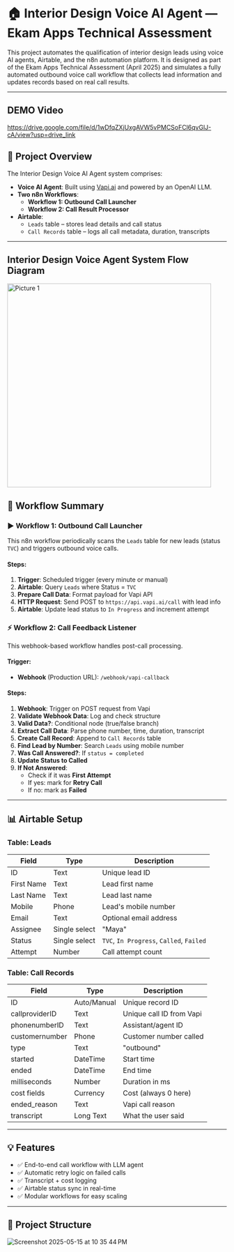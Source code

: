 
# 🏠 Interior Design Voice AI Agent — Ekam Apps Technical Assessment

This project automates the qualification of interior design leads using voice AI agents, Airtable, and the n8n automation platform. It is designed as part of the Ekam Apps Technical Assessment (April 2025) and simulates a fully automated outbound voice call workflow that collects lead information and updates records based on real call results.

---
## DEMO Video 

https://drive.google.com/file/d/1wDfqZXjUxgAVW5vPMCSoFCl6qvGlJ-cA/view?usp=drive_link


## 📌 Project Overview

The Interior Design Voice AI Agent system comprises:

- **Voice AI Agent**: Built using [Vapi.ai](https://vapi.ai) and powered by an OpenAI LLM.
- **Two n8n Workflows**:
  - **Workflow 1: Outbound Call Launcher**
  - **Workflow 2: Call Result Processor**
- **Airtable**:
  - `Leads` table – stores lead details and call status
  - `Call Records` table – logs all call metadata, duration, transcripts

---

## Interior Design Voice Agent System Flow Diagram

<img width="468" alt="Picture 1" src="https://github.com/user-attachments/assets/40a78eb1-94d5-454c-8a93-8d74cf24ea0a" />

## 🧠 Workflow Summary

### ▶️ Workflow 1: Outbound Call Launcher

This n8n workflow periodically scans the `Leads` table for new leads (status `TVC`) and triggers outbound voice calls.

#### Steps:
1. **Trigger**: Scheduled trigger (every minute or manual)
2. **Airtable**: Query `Leads` where Status = `TVC`
3. **Prepare Call Data**: Format payload for Vapi API
4. **HTTP Request**: Send POST to `https://api.vapi.ai/call` with lead info
5. **Airtable**: Update lead status to `In Progress` and increment attempt

### ⚡ Workflow 2: Call Feedback Listener

This webhook-based workflow handles post-call processing.

#### Trigger:
- **Webhook** (Production URL): `/webhook/vapi-callback`

#### Steps:
1. **Webhook**: Trigger on POST request from Vapi
2. **Validate Webhook Data**: Log and check structure
3. **Valid Data?**: Conditional node (true/false branch)
4. **Extract Call Data**: Parse phone number, time, duration, transcript
5. **Create Call Record**: Append to `Call Records` table
6. **Find Lead by Number**: Search `Leads` using mobile number
7. **Was Call Answered?**: If `status = completed`
8. **Update Status to Called**
9. **If Not Answered**:
    - Check if it was **First Attempt**
    - If yes: mark for **Retry Call**
    - If no: mark as **Failed**

---

## 📊 Airtable Setup

### Table: Leads
| Field         | Type      | Description                     |
|---------------|-----------|---------------------------------|
| ID            | Text      | Unique lead ID                  |
| First Name    | Text      | Lead first name                 |
| Last Name     | Text      | Lead last name                  |
| Mobile        | Phone     | Lead's mobile number            |
| Email         | Text      | Optional email address          |
| Assignee      | Single select | "Maya"                       |
| Status        | Single select | `TVC`, `In Progress`, `Called`, `Failed` |
| Attempt       | Number    | Call attempt count              |

### Table: Call Records
| Field         | Type      | Description                    |
|---------------|-----------|--------------------------------|
| ID            | Auto/Manual | Unique record ID             |
| callproviderID| Text      | Unique call ID from Vapi      |
| phonenumberID | Text      | Assistant/agent ID            |
| customernumber| Phone     | Customer number called        |
| type          | Text      | "outbound"                    |
| started       | DateTime  | Start time                    |
| ended         | DateTime  | End time                      |
| milliseconds  | Number    | Duration in ms                |
| cost fields   | Currency  | Cost (always 0 here)          |
| ended_reason  | Text      | Vapi call reason              |
| transcript    | Long Text | What the user said            |

---

## 💡 Features

- ✅ End-to-end call workflow with LLM agent
- ✅ Automatic retry logic on failed calls
- ✅ Transcript + cost logging
- ✅ Airtable status sync in real-time
- ✅ Modular workflows for easy scaling

---

## 🧱 Project Structure
![Screenshot 2025-05-15 at 10 35 44 PM](https://github.com/user-attachments/assets/b3da3e24-d56b-4c95-aed7-0edaa59d3e71)


